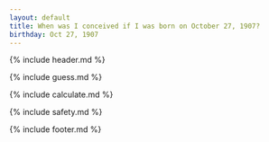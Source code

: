 ```yaml
---
layout: default
title: When was I conceived if I was born on October 27, 1907?
birthday: Oct 27, 1907
---
```


{% include header.md %}

{% include guess.md %}

{% include calculate.md %}

{% include safety.md %}

{% include footer.md %}



